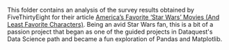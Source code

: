 This folder contains an analysis of the survey results obtained by FiveThirtyEight for their article [America’s Favorite ‘Star Wars’ Movies (And Least Favorite Characters)](https://fivethirtyeight.com/features/americas-favorite-star-wars-movies-and-least-favorite-characters/). Being an avid Star Wars fan, this is a bit of a passion project that began as one of the guided projects in Dataquest's Data Science path and became a fun exploration of Pandas and Matplotlib.  